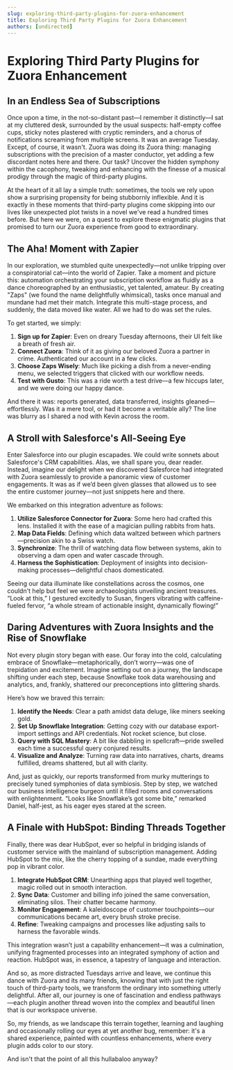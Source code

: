 ```yaml
---
slug: exploring-third-party-plugins-for-zuora-enhancement
title: Exploring Third Party Plugins for Zuora Enhancement
authors: [undirected]
---
```



# Exploring Third Party Plugins for Zuora Enhancement

## In an Endless Sea of Subscriptions

Once upon a time, in the not-so-distant past—I remember it distinctly—I sat at my cluttered desk, surrounded by the usual suspects: half-empty coffee cups, sticky notes plastered with cryptic reminders, and a chorus of notifications screaming from multiple screens. It was an average Tuesday. Except, of course, it wasn't. Zuora was doing its Zuora thing: managing subscriptions with the precision of a master conductor, yet adding a few discordant notes here and there. Our task? Uncover the hidden symphony within the cacophony, tweaking and enhancing with the finesse of a musical prodigy through the magic of third-party plugins.

At the heart of it all lay a simple truth: sometimes, the tools we rely upon show a surprising propensity for being stubbornly inflexible. And it is exactly in these moments that third-party plugins come skipping into our lives like unexpected plot twists in a novel we've read a hundred times before. But here we were, on a quest to explore these enigmatic plugins that promised to turn our Zuora experience from good to extraordinary.

## The Aha! Moment with Zapier

In our exploration, we stumbled quite unexpectedly—not unlike tripping over a conspiratorial cat—into the world of Zapier. Take a moment and picture this: automation orchestrating your subscription workflow as fluidly as a dance choreographed by an enthusiastic, yet talented, amateur. By creating "Zaps" (we found the name delightfully whimsical), tasks once manual and mundane had met their match. Integrate this multi-stage process, and suddenly, the data moved like water. All we had to do was set the rules.

To get started, we simply:

1. **Sign up for Zapier**: Even on dreary Tuesday afternoons, their UI felt like a breath of fresh air.
2. **Connect Zuora**: Think of it as giving our beloved Zuora a partner in crime. Authenticated our account in a few clicks.
3. **Choose Zaps Wisely**: Much like picking a dish from a never-ending menu, we selected triggers that clicked with our workflow needs.
4. **Test with Gusto**: This was a ride worth a test drive—a few hiccups later, and we were doing our happy dance.

And there it was: reports generated, data transferred, insights gleaned—effortlessly. Was it a mere tool, or had it become a veritable ally? The line was blurry as I shared a nod with Kevin across the room.

## A Stroll with Salesforce's All-Seeing Eye

Enter Salesforce into our plugin escapades. We could write sonnets about Salesforce's CRM capabilities. Alas, we shall spare you, dear reader. Instead, imagine our delight when we discovered Salesforce had integrated with Zuora seamlessly to provide a panoramic view of customer engagements. It was as if we’d been given glasses that allowed us to see the entire customer journey—not just snippets here and there. 

We embarked on this integration adventure as follows:

1. **Utilize Salesforce Connector for Zuora**: Some hero had crafted this lens. Installed it with the ease of a magician pulling rabbits from hats.
2. **Map Data Fields**: Defining which data waltzed between which partners—precision akin to a Swiss watch.
3. **Synchronize**: The thrill of watching data flow between systems, akin to observing a dam open and water cascade through.
4. **Harness the Sophistication**: Deployment of insights into decision-making processes—delightful chaos domesticated.

Seeing our data illuminate like constellations across the cosmos, one couldn't help but feel we were archaeologists unveiling ancient treasures. “Look at this,” I gestured excitedly to Susan, fingers vibrating with caffeine-fueled fervor, “a whole stream of actionable insight, dynamically flowing!”

## Daring Adventures with Zuora Insights and the Rise of Snowflake

Not every plugin story began with ease. Our foray into the cold, calculating embrace of Snowflake—metaphorically, don’t worry—was one of trepidation and excitement.  Imagine setting out on a journey, the landscape shifting under each step, because Snowflake took data warehousing and analytics, and, frankly, shattered our preconceptions into glittering shards.

Here’s how we braved this terrain:

1. **Identify the Needs**: Clear a path amidst data deluge, like miners seeking gold.
2. **Set Up Snowflake Integration**: Getting cozy with our database export-import settings and API credentials. Not rocket science, but close.
3. **Query with SQL Mastery**: A bit like dabbling in spellcraft—pride swelled each time a successful query conjured results.
4. **Visualize and Analyze**: Turning raw data into narratives, charts, dreams fulfilled, dreams shattered, but all with clarity.

And, just as quickly, our reports transformed from murky mutterings to precisely tuned symphonies of data symbiosis. Step by step, we watched our business intelligence burgeon until it filled rooms and conversations with enlightenment. “Looks like Snowflake’s got some bite,” remarked Daniel, half-jest, as his eager eyes stared at the screen.

## A Finale with HubSpot: Binding Threads Together

Finally, there was dear HubSpot, ever so helpful in bridging islands of customer service with the mainland of subscription management. Adding HubSpot to the mix, like the cherry topping of a sundae, made everything pop in vibrant color.

1. **Integrate HubSpot CRM**: Unearthing apps that played well together, magic rolled out in smooth interaction.
2. **Sync Data**: Customer and billing info joined the same conversation, eliminating silos. Their chatter became harmony.
3. **Monitor Engagement**: A kaleidoscope of customer touchpoints—our communications became art, every brush stroke precise.
4. **Refine**: Tweaking campaigns and processes like adjusting sails to harness the favorable winds.

This integration wasn’t just a capability enhancement—it was a culmination, unifying fragmented processes into an integrated symphony of action and reaction. HubSpot was, in essence, a tapestry of language and interaction.

And so, as more distracted Tuesdays arrive and leave, we continue this dance with Zuora and its many friends, knowing that with just the right touch of third-party tools, we transform the ordinary into something utterly delightful. After all, our journey is one of fascination and endless pathways—each plugin another thread woven into the complex and beautiful linen that is our workspace universe.

So, my friends, as we landscape this terrain together, learning and laughing and occasionally rolling our eyes at yet another bug, remember: it's a shared experience, painted with countless enhancements, where every plugin adds color to our story.

And isn't that the point of all this hullabaloo anyway?